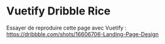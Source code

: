 # Vuetify Dribble Rice

Essayer de reproduire cette page avec Vuetify : <https://dribbble.com/shots/16606706-Landing-Page-Design>
